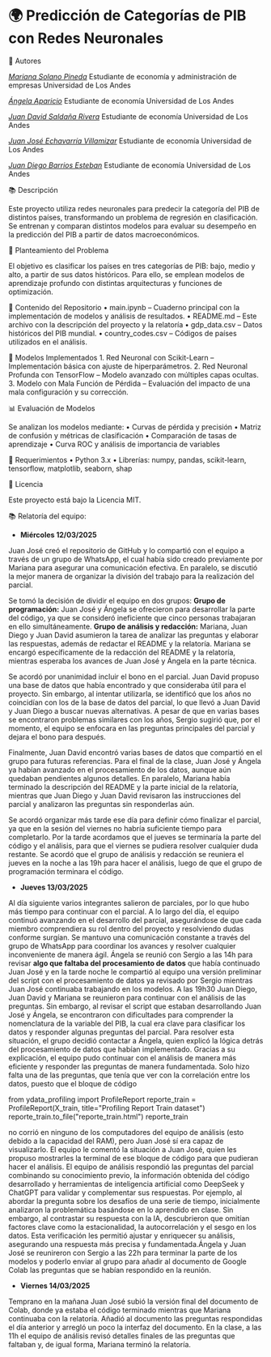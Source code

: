 # 🌍 Predicción de Categorías de PIB con Redes Neuronales

📝 Autores

[*Mariana Solano Pineda*](https://www.linkedin.com/in/mariana-solano-pineda/)
Estudiante de economía y administración de empresas Universidad de Los Andes

[*Ángela Aparicio*](www.linkedin.com/in/aparicio-angela)
Estudiante de economía Universidad de Los Andes

[*Juan David Saldaña Rivera*](https://www.linkedin.com/in/juan-david-salda%C3%B1a-rivera-829ab62b3/)
Estudiante de economía Universidad de Los Andes

[*Juan José Echavarría Villamizar*](www.linkedin.com/in/juan-jose-echavarria-villamizar)
Estudiante de economía Universidad de Los Andes

[*Juan Diego Barrios Esteban*](https://www.linkedin.com/in/juan-diego-barrios-esteban-6b684028b)
Estudiante de economía Universidad de Los Andes

📚 Descripción

Este proyecto utiliza redes neuronales para predecir la categoría del PIB de distintos países, transformando un problema de regresión en clasificación. Se entrenan y comparan distintos modelos para evaluar su desempeño en la predicción del PIB a partir de datos macroeconómicos.

🎯 Planteamiento del Problema

El objetivo es clasificar los países en tres categorías de PIB: bajo, medio y alto, a partir de sus datos históricos. Para ello, se emplean modelos de aprendizaje profundo con distintas arquitecturas y funciones de optimización.

📂 Contenido del Repositorio
	•	main.ipynb – Cuaderno principal con la implementación de modelos y análisis de resultados.
	•	README.md – Este archivo con la descripción del proyecto y la relatoría
	•	gdp_data.csv – Datos históricos del PIB mundial.
	•	country_codes.csv – Códigos de países utilizados en el análisis.

🤖 Modelos Implementados
	1.	Red Neuronal con Scikit-Learn – Implementación básica con ajuste de hiperparámetros.
	2.	Red Neuronal Profunda con TensorFlow – Modelo avanzado con múltiples capas ocultas.
	3.	Modelo con Mala Función de Pérdida – Evaluación del impacto de una mala configuración y su corrección.

📊 Evaluación de Modelos

Se analizan los modelos mediante:
	•	Curvas de pérdida y precisión
	•	Matriz de confusión y métricas de clasificación
	•	Comparación de tasas de aprendizaje
	•	Curva ROC y análisis de importancia de variables

🚀 Requerimientos
	•	Python 3.x
	•	Librerías: numpy, pandas, scikit-learn, tensorflow, matplotlib, seaborn, shap

📄 Licencia

Este proyecto está bajo la Licencia MIT.

📚 Relatoría del equipo:

- **Miércoles 12/03/2025**

Juan José creó el repositorio de GitHub y lo compartió con el equipo a través de un grupo de WhatsApp, el cual había sido creado previamente por Mariana para asegurar una comunicación efectiva. En paralelo, se discutió la mejor manera de organizar la división del trabajo para la realización del parcial.

Se tomó la decisión de dividir el equipo en dos grupos:
**Grupo de programación:** Juan José y Ángela se ofrecieron para desarrollar la parte del código, ya que se consideró ineficiente que cinco personas trabajaran en ello simultáneamente.
**Grupo de análisis y redacción:** Mariana, Juan Diego y Juan David asumieron la tarea de analizar las preguntas y elaborar las respuestas, además de redactar el README y la relatoría. Mariana se encargó específicamente de la redacción del README y la relatoría, mientras esperaba los avances de Juan José y Ángela en la parte técnica.

Se acordó por unanimidad incluir el bono en el parcial. Juan David propuso una base de datos que había encontrado y que consideraba útil para el proyecto. Sin embargo, al intentar utilizarla, se identificó que los años no coincidían con los de la base de datos del parcial, lo que llevó a Juan David y Juan Diego a buscar nuevas alternativas. A pesar de que en varias bases se encontraron problemas similares con los años, Sergio sugirió que, por el momento, el equipo se enfocara en las preguntas principales del parcial y dejara el bono para después.

Finalmente, Juan David encontró varias bases de datos que compartió en el grupo para futuras referencias. Para el final de la clase, Juan José y Ángela ya habían avanzado en el procesamiento de los datos, aunque aún quedaban pendientes algunos detalles. En paralelo, Mariana había terminado la descripción del README y la parte inicial de la relatoría, mientras que Juan Diego y Juan David revisaron las instrucciones del parcial y analizaron las preguntas sin responderlas aún. 

Se acordó organizar más tarde ese día para definir cómo finalizar el parcial, ya que en la sesión del viernes no habría suficiente tiempo para completarlo. Por la tarde acordamos que el jueves se terminaría la parte del código y el análisis, para que el viernes se pudiera resolver cualquier duda restante. Se acordó que el grupo de análisis y redacción se reuniera el jueves en la noche a las 19h para hacer el análisis, luego de que el grupo de programación terminara el código.

- **Jueves 13/03/2025**

Al día siguiente varios integrantes salieron de parciales, por lo que hubo más tiempo para continuar con el parcial. A lo largo del día, el equipo continuó avanzando en el desarrollo del parcial, asegurándose de que cada miembro comprendiera su rol dentro del proyecto y resolviendo dudas conforme surgían. Se mantuvo una comunicación constante a través del grupo de WhatsApp para coordinar los avances y resolver cualquier inconveniente de manera ágil. Ángela se reunió con Sergio a las 14h para revisar **algo que faltaba del procesamiento de datos** que había continuado Juan José y en la tarde noche le compartió al equipo una versión preliminar del script con el procesamiento de datos ya revisado por Sergio mientras Juan José continuaba trabajando en los modelos. A las 19h30 Juan Diego, Juan David y Mariana se reunieron para continuar con el análisis de las preguntas. Sin embargo, al revisar el script que estaban desarrollando Juan José y Ángela, se encontraron con dificultades para comprender la nomenclatura de la variable del PIB, la cual era clave para clasificar los datos y responder algunas preguntas del parcial. Para resolver esta situación, el grupo decidió contactar a Ángela, quien explicó la lógica detrás del procesamiento de datos que habían implementado. Gracias a su explicación, el equipo pudo continuar con el análisis de manera más eficiente y responder las preguntas de manera fundamentada. Solo hizo falta una de las preguntas, que tenía que ver con la correlación entre los datos, puesto que el bloque de código

from ydata_profiling import ProfileReport
reporte_train = ProfileReport(X_train, title="Profiling Report Train dataset")
reporte_train.to_file("reporte_train.html")
reporte_train

no corrió en ninguno de los computadores del equipo de análisis (esto debido a la capacidad del RAM), pero Juan José sí era capaz de visualizarlo. El equipo le comentó la situación a Juan José, quien les propuso mostrarles la terminal de ese bloque de código para que pudieran hacer el análisis. El equipo de análisis respondió las preguntas del parcial combinando su conocimiento previo, la información obtenida del código desarrollado y herramientas de inteligencia artificial como DeepSeek y ChatGPT para validar y complementar sus respuestas. Por ejemplo, al abordar la pregunta sobre los desafíos de una serie de tiempo, inicialmente analizaron la problemática basándose en lo aprendido en clase. Sin embargo, al contrastar su respuesta con la IA, descubrieron que omitían factores clave como la estacionalidad, la autocorrelación y el sesgo en los datos. Esta verificación les permitió ajustar y enriquecer su análisis, asegurando una respuesta más precisa y fundamentada.Ángela y Juan José se reunireron con Sergio a las 22h para terminar la parte de los modelos y poderlo enviar al grupo para añadir al documento de Google Colab las preguntas que se habían respondido en la reunión.

- **Viernes 14/03/2025**

Temprano en la mañana Juan José subió la versión final del documento de Colab, donde ya estaba el código terminado mientras que Mariana continuaba con la relatoría. Añadió al documento las preguntas respondidas el día anterior y arregló un poco la interfaz del documento. En la clase, a las 11h el equipo de análisis revisó detalles finales de las preguntas que faltaban y, de igual forma, Mariana terminó la relatoría.
